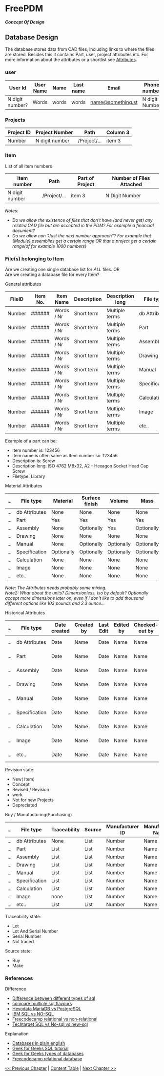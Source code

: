# FreePDM
***Concept Of Design***


## Database Design

The database stores data from CAD files, including links to where the files are stored.
Besides this it contains Part, user, project attributes etc.
For more information about the attributes or a shortlist see [Attributes](FreePDM_03-1-Attributes.md).

<!--
| Column 1 | Column 2 | Column 3|
|----------|----------|---------|
| item1    | item2    | item 3  |
-->

### user

| User Id         | User Name | Name  | Last name | Email             | Phone number   | Department    | Role(s) | Aliases |
|-----------------|-----------|-------|-----------|-------------------|----------------|---------------|---------|---------|
| N digit number? | Words     | words | words     | name@something.st | N digit Number | Word or words | List(?) | List(?) |

### Projects

| Project ID | Project Number | Path         | Column 3|
|------------|----------------|--------------|---------|
| Number     |N digit number  | /Project/... | item 3  |

### Item 

List of all item numbers

| Item number    | Path         | Part of Project | Number of Files Attached |
|----------------|--------------|-----------------|--------------------------|
| N digit number | /Project/... | item 3          | N Digit Number           |

_Notes:_

- _Do we allow the existence of files that don't have (and never get) any related CAD file but are accepted in the PDM? For example a financial document?_
- _Do we allow non "Just the next number approach"? For example that (Module) assemblies get a certain range OR that a project get a certain range(of for example 1000 numbers)_

### File(s) belonging to Item

Are we creating one single database list for _ALL_ files.
OR  
Are we creating a database file for every Item?

General attributes

| FileID | Item No. | Item Name  | Description | Description long | File type     |Item Path         | Filename|
|--------|----------|------------|-------------|------------------|---------------|------------------|---------|
| Number | ######   | Words / Nr | Short term  | Multiple terms   | db Attributes | /Project/######/ | Words   |
| Number | ######   | Words / Nr | Short term  | Multiple terms   | Part          | /Project/######/ | Words   |
| Number | ######   | Words / Nr | Short term  | Multiple terms   | Assembly      | /Project/######/ | Words   |
| Number | ######   | Words / Nr | Short term  | Multiple terms   | Drawing       | /Project/######/ | Words   |
| Number | ######   | Words / Nr | Short term  | Multiple terms   | Manual        | /Project/######/ | Words   |
| Number | ######   | Words / Nr | Short term  | Multiple terms   | Specification | /Project/######/ | Words   |
| Number | ######   | Words / Nr | Short term  | Multiple terms   | Calculation   | /Project/######/ | Words   |
| Number | ######   | Words / Nr | Short term  | Multiple terms   | Image         | /Project/######/ | Words   |
| Number | ######   | Words / Nr | Short term  | Multiple terms   | etc..         | /Project/######/ | Words   |

Example of a part can be:  

- Item number is: 123456
- Item name is often same as Item number so: 123456
- Description is: Screw
- Description long: ISO 4762 M8x32, A2 - Hexagon Socket Head Cap Screw
- Filetype: Library

Material Attributes

| ... | File type     | Material   | Surface finish | Volume     | Mass       | Weight     | Surface Area |
|-----|---------------|------------|----------------|------------|------------|------------|--------------|
| ... | db Attributes | None       | None           | None       | None       | None       | None         |
| ... | Part          | Yes        | Yes            | Yes        | Yes        | Yes        | Yes          |
| ... | Assembly      | None       | Optionally     | Yes        | Optionally | Yes        | Yes          |
| ... | Drawing       | None       | None           | None       | None       | None       | None         |
| ... | Manual        | None       | Optionally     | Optionally | Optionally | Optionally | Optionally   |
| ... | Specification | Optionally | Optionally     | Optionally | Optionally | Optionally | Optionally   |
| ... | Calculation   | None       | None           | None       | None       | None       | None         |
| ... | Image         | None       | None           | None       | None       | None       | None         |
| ... | etc..         | None       | None           | None       | None       | None       | None         |

_Note: The Attributes needs probably some mixing._  
_Note2: What about the units? Dimensionless, Iso by default? Optionally accept more dimensions later on, even if i don't like to add thousand different options like 103 pounds and 2.3 ounce..._

Historical Attributes

| ... | File type     | Date created | Created by | Last Edit  | Edited by | Checked-out by | Revision state| Revision nr. |
|-----|---------------|--------------|------------|------------|-----------|----------------|----------------|-------------|
| ... | db Attributes | Date         | Name       | Date       | Name      | Name           | List of States | Number      |
| ... | Part          | Date         | Name       | Date       | Name      | Name           | List of States | Number      |
| ... | Assembly      | Date         | Name       | Date       | Name      | Name           | List of States | Number      |
| ... | Drawing       | Date         | Name       | Date       | Name      | Name           | List of States | Number      |
| ... | Manual        | Date         | Name       | Date       | Name      | Name           | List of States | Number      |
| ... | Specification | Date         | Name       | Date       | Name      | Name           | List of States | Number      |
| ... | Calculation   | Date         | Name       | Date       | Name      | Name           | List of States | Number      |
| ... | Image         | Date         | Name       | Date       | Name      | Name           | List of States | Number      |
| ... | etc..         | Date         | Name       | Date       | Name      | Name           | List of States | Number      |

Revision state:

- New( Item)
- Concept
- Revised / Revision
- work
- Not for new Projects
- Depreciated

Buy / Manufacturing(Purchasing)

| ... | File type     | Traceability | Source | Manufacturer ID | Manufacturer Name | Vendor ID | Vendor Name |
|-----|---------------|--------------|--------|-----------------|-------------------|-----------|-------------|
| ... | db Attributes | None         | List   | Number          | Name              | Number    | Name        |
| ... | Part          | List         | List   | Number          | Name              | Number    | Name        |
| ... | Assembly      | List         | List   | Number          | Name              | Number    | Name        |
| ... | Drawing       | List         | List   | Number          | Name              | Number    | Name        |
| ... | Manual        | List         | List   | Number          | Name              | Number    | Name        |
| ... | Specification | List         | List   | Number          | Name              | Number    | Name        |
| ... | Calculation   | List         | List   | Number          | Name              | Number    | Name        |
| ... | Image         | none         | List   | Number          | Name              | Number    | Name        |
| ... | etc..         | List         | List   | Number          | Name              | Number    | Name        |

Traceability state:

- Lot
- Lot And Serial Number
- Serial Number
- Not traced

Source state:

- Buy
- Make

### References

Difference

- [Difference between different types of sql](https://stackoverflow.com/questions/1326318/difference-between-different-types-of-sql)
- [compare multiple sql flavours](https://www.altexsoft.com/blog/business/comparing-database-management-systems-mysql-postgresql-mssql-server-mongodb-elasticsearch-and-others/)
- [Hevodata MariaDB vs PostgreSQL](https://hevodata.com/learn/mariadb-vs-postgresql/)
- [IBM SQL vs NO-SQL](https://www.ibm.com/cloud/blog/sql-vs-nosql)
- [Freecodecamp relational vs non-relational](https://www.freecodecamp.org/news/relational-vs-nonrelational-databases-difference-between-sql-db-and-nosql-db/)
- [Techtarget SQL vs No-sql vs new-sql](https://www.techtarget.com/whatis/feature/SQL-vs-NoSQL-vs-NewSQL-How-do-they-compare)

Explanation

- [Databases in plain english](https://www.freecodecamp.org/news/sql-and-databases-explained-in-plain-english/)
- [Geek for Geeks SQL tutorial](https://www.geeksforgeeks.org/sql-tutorial/)
- [Geek for Geeks types of databases](https://www.geeksforgeeks.org/types-of-databases/)
- [Freecodecamp relational database](https://www.freecodecamp.org/learn/relational-database/)

[<< Previous Chapter](FreePDM_05-Architecture.md) | [Content Table](README.md) | [Next Chapter >>](FreePDM_06-Roadmap.md)
